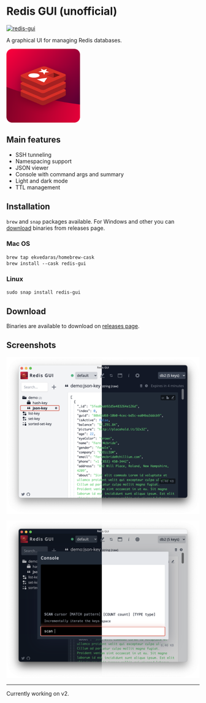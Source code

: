 # Redis GUI (unofficial)

[![redis-gui](https://snapcraft.io/redis-gui/badge.svg)](https://snapcraft.io/redis-gui)

A graphical UI for managing Redis databases.

<img src="src/assets/redis.svg" width="192" height="192"/>

## Main features

* SSH tunneling
* Namespacing support
* JSON viewer
* Console with command args and summary
* Light and dark mode
* TTL management

## Installation

`brew` and `snap` packages available. For Windows and other you can [download](#download) binaries from releases page.

### Mac OS

```shell
brew tap ekvedaras/homebrew-cask
brew install --cask redis-gui
```

### Linux

```shell
sudo snap install redis-gui
```

## Download

Binaries are available to download on [releases page](https://github.com/ekvedaras/redis-gui/releases/latest).

## Screenshots

![JSON key](./artifacts/previews/json-key.png)

![Console](./artifacts/previews/console.png)

---

Currently working on v2.
